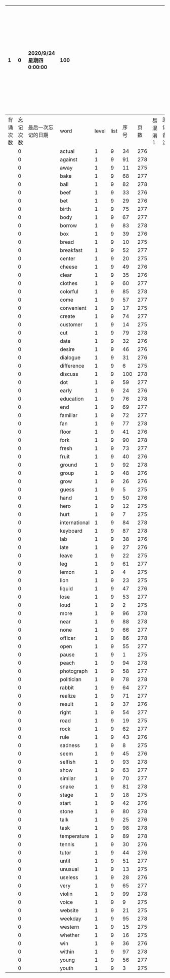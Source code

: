 |1|0|2020/9/24 星期四 0:00:00|100|||||||本行表示本列表背诵次数，最后一次遗忘率和最后一次背诵时间|
|:--|:--|:--|:--|:--|:--|:--|:--|:--|:--|:--|
|背诵次数|忘记次数|最后一次忘记的日期|word|level|list|序号|页数|易混淆1|助记备注||
||0||actual|1|9|34|276||||
||0||against|1|9|91|278||||
||0||away|1|9|11|275||||
||0||bake|1|9|68|277||||
||0||ball|1|9|82|278||||
||0||beef|1|9|33|276||||
||0||bet|1|9|29|276||||
||0||birth|1|9|75|277||||
||0||body|1|9|67|277||||
||0||borrow|1|9|83|278||||
||0||box|1|9|39|276||||
||0||bread|1|9|10|275||||
||0||breakfast|1|9|52|277||||
||0||center|1|9|20|275||||
||0||cheese|1|9|49|276||||
||0||clear|1|9|35|276||||
||0||clothes|1|9|60|277||||
||0||colorful|1|9|85|278||||
||0||come|1|9|57|277||||
||0||convenient|1|9|17|275||||
||0||create|1|9|74|277||||
||0||customer|1|9|14|275||||
||0||cut|1|9|79|278||||
||0||date|1|9|32|276||||
||0||desire|1|9|46|276||||
||0||dialogue|1|9|31|276||||
||0||difference|1|9|6|275||||
||0||discuss|1|9|100|278||||
||0||dot|1|9|59|277||||
||0||early|1|9|24|276||||
||0||education|1|9|76|278||||
||0||end|1|9|69|277||||
||0||familiar|1|9|72|277||||
||0||fan|1|9|77|278||||
||0||floor|1|9|41|276||||
||0||fork|1|9|90|278||||
||0||fresh|1|9|73|277||||
||0||fruit|1|9|40|276||||
||0||ground|1|9|92|278||||
||0||group|1|9|48|276||||
||0||grow|1|9|26|276||||
||0||guess|1|9|5|275||||
||0||hand|1|9|50|276||||
||0||hero|1|9|12|275||||
||0||hurt|1|9|7|275||||
||0||international|1|9|84|278||||
||0||keyboard|1|9|87|278||||
||0||lab|1|9|38|276||||
||0||late|1|9|27|276||||
||0||leave|1|9|22|275||||
||0||leg|1|9|61|277||||
||0||lemon|1|9|4|275||||
||0||lion|1|9|23|275||||
||0||liquid|1|9|47|276||||
||0||lose|1|9|53|277||||
||0||loud|1|9|2|275||||
||0||more|1|9|96|278||||
||0||near|1|9|88|278||||
||0||none|1|9|66|277||||
||0||officer|1|9|86|278||||
||0||open|1|9|55|277||||
||0||pause|1|9|1|275||||
||0||peach|1|9|94|278||||
||0||photograph|1|9|58|277||||
||0||politician|1|9|78|278||||
||0||rabbit|1|9|64|277||||
||0||realize|1|9|71|277||||
||0||result|1|9|37|276||||
||0||right|1|9|54|277||||
||0||road|1|9|19|275||||
||0||rock|1|9|62|277||||
||0||rule|1|9|43|276||||
||0||sadness|1|9|8|275||||
||0||seem|1|9|45|276||||
||0||selfish|1|9|93|278||||
||0||show|1|9|63|277||||
||0||similar|1|9|70|277||||
||0||snake|1|9|81|278||||
||0||stage|1|9|18|275||||
||0||start|1|9|42|276||||
||0||stone|1|9|80|278||||
||0||talk|1|9|25|276||||
||0||task|1|9|98|278||||
||0||temperature|1|9|89|278||||
||0||tennis|1|9|30|276||||
||0||tutor|1|9|44|276||||
||0||until|1|9|51|277||||
||0||unusual|1|9|13|275||||
||0||useless|1|9|28|276||||
||0||very|1|9|65|277||||
||0||violin|1|9|99|278||||
||0||voice|1|9|9|275||||
||0||website|1|9|21|275||||
||0||weekday|1|9|95|278||||
||0||western|1|9|15|275||||
||0||whether|1|9|16|275||||
||0||win|1|9|36|276||||
||0||within|1|9|97|278||||
||0||young|1|9|56|277||||
||0||youth|1|9|3|275||||
